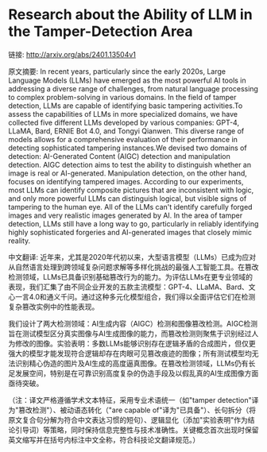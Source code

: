 # Research about the Ability of LLM in the Tamper-Detection Area

链接: http://arxiv.org/abs/2401.13504v1

原文摘要:
In recent years, particularly since the early 2020s, Large Language Models
(LLMs) have emerged as the most powerful AI tools in addressing a diverse range
of challenges, from natural language processing to complex problem-solving in
various domains. In the field of tamper detection, LLMs are capable of
identifying basic tampering activities.To assess the capabilities of LLMs in
more specialized domains, we have collected five different LLMs developed by
various companies: GPT-4, LLaMA, Bard, ERNIE Bot 4.0, and Tongyi Qianwen. This
diverse range of models allows for a comprehensive evaluation of their
performance in detecting sophisticated tampering instances.We devised two
domains of detection: AI-Generated Content (AIGC) detection and manipulation
detection. AIGC detection aims to test the ability to distinguish whether an
image is real or AI-generated. Manipulation detection, on the other hand,
focuses on identifying tampered images. According to our experiments, most LLMs
can identify composite pictures that are inconsistent with logic, and only more
powerful LLMs can distinguish logical, but visible signs of tampering to the
human eye. All of the LLMs can't identify carefully forged images and very
realistic images generated by AI. In the area of tamper detection, LLMs still
have a long way to go, particularly in reliably identifying highly
sophisticated forgeries and AI-generated images that closely mimic reality.

中文翻译:
近年来，尤其是2020年代初以来，大型语言模型（LLMs）已成为应对从自然语言处理到跨领域复杂问题求解等多样化挑战的最强人工智能工具。在篡改检测领域，LLMs已具备识别基础篡改行为的能力。为评估LLMs在更专业领域的表现，我们汇集了由不同企业开发的五款主流模型：GPT-4、LLaMA、Bard、文心一言4.0和通义千问。通过这种多元化模型组合，我们得以全面评估它们在检测复杂篡改实例中的性能表现。

我们设计了两大检测领域：AI生成内容（AIGC）检测和图像篡改检测。AIGC检测旨在测试模型区分真实图像与AI生成图像的能力，而篡改检测则聚焦于识别经过人为修改的图像。实验表明：多数LLMs能够识别存在逻辑矛盾的合成图片，但仅更强大的模型才能发现符合逻辑却存在肉眼可见篡改痕迹的图像；所有测试模型均无法识别精心伪造的图片及AI生成的高度逼真图像。在篡改检测领域，LLMs仍有长足发展空间，特别是在可靠识别高度复杂的伪造手段及以假乱真的AI生成图像方面亟待突破。

（注：译文严格遵循学术文本特征，采用专业术语统一（如"tamper detection"译为"篡改检测"）、被动语态转化（"are capable of"译为"已具备"）、长句拆分（将原文复合句分解为符合中文表达习惯的短句）、逻辑显化（添加"实验表明"作为结论引导词）等策略，同时保持信息完整性与技术准确性。关键概念首次出现时保留英文缩写并在括号内标注中文全称，符合科技论文翻译规范。）
